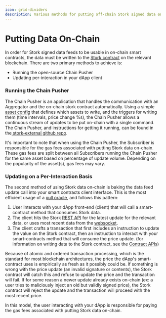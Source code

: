 ```yaml
---
icon: grid-dividers
description: Various methods for putting off-chain Stork signed data on-chain.
---
```


# Putting Data On-Chain

In order for Stork signed data feeds to be usable in on-chain smart contracts, the data must be written to the [Stork contract](../introduction/how-it-works.md#on-chain-contracts) on the relevant blockchain. There are two primary methods to achieve is:

* Running the open-source Chain Pusher
* Updating per-interaction in your dApp client

### Running the Chain Pusher

The Chain Pusher is an application that handles the communication with an Aggregator and the on-chain stork contract automatically. Using a simple [asset config](../api-reference/chain-pusher-configs/asset-config-yaml.md) that defines which assets to write, and the triggers for writing them (time intervals, price change %s), the Chain Pusher allows a continuous stream of updates to be put on-chain with a single command. The Chain Pusher, and instructions for getting it running, can be found in the[ stork-external github repo](https://github.com/Stork-Oracle/stork-external/blob/main/apps/docs/chain_pusher.md).

It's important to note that when using the Chain Pusher, the Subscriber is responsible for the gas fees associated with putting Stork data on-chain. These gas fees are split between all Subscribers running the Chain Pusher for the same asset based on percentage of update volume. Depending on the popularity of the asset(s), gas fees may vary.

### Updating on a Per-Interaction Basis

The second method of using Stork data on-chain is baking the data feed update call into your smart contracts client interface. This is the most efficient usage of a [pull oracle](../introduction/core-concepts.md#pull-oracles), and follows this pattern:

1. User Interacts with your dApp front-end (client) that will call a smart-contract method that consumes Stork data.
2. The client hits the Stork [REST API](../api-reference/rest-api.md) for the latest update for the relevant data, or uses most recent data from the [websocket](../api-reference/websocket-api/).
3. The client crafts a transaction that first includes an instruction to update the value on the Stork contract, then an instruction to interact with your smart-contracts method that will consume the price update. (for information on writing data to the Stork contract, see the [Contract APIs](../api-reference/contract-apis/))

Because of atomic and ordered transaction processing, which is the standard for most blockchain architectures, the price the dApp's smart-contract uses is empirically as fresh as it possibly could be. If something is wrong with the price update (an invalid signature or contents), the Stork contract will catch this and refuse to update the price and the transaction will fail. If for some reason a newer update already exists on-chain (ex: a user tries to maliciously inject an old but validly signed price), the Stork contract will reject the update and the transaction will proceed with the most recent price.

In this model, the user interacting with your dApp is responsible for paying the gas fees associated with putting Stork data on-chain.
